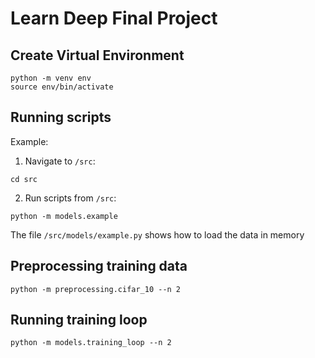 # Learn Deep Final Project

## Create Virtual Environment

```
python -m venv env
source env/bin/activate
```

## Running scripts

Example:

1. Navigate to `/src`:

```
cd src
```

2. Run scripts from `/src`:

```
python -m models.example
```

The file `/src/models/example.py` shows how to load the data in memory

## Preprocessing training data

```
python -m preprocessing.cifar_10 --n 2
```

## Running training loop

```
python -m models.training_loop --n 2
```
